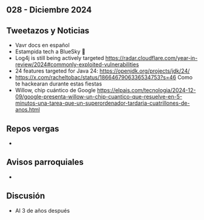 028 - Diciembre 2024
--

## Tweetazos y Noticias
* Vavr docs en español
* Estampida tech a BlueSky 🦋
* Log4j is still being actively targeted https://radar.cloudflare.com/year-in-review/2024#commonly-exploited-vulnerabilities
* 24 features targeted for Java 24: https://openjdk.org/projects/jdk/24/
* https://x.com/racheltobac/status/1866467906336534753?s=46 Como te hackearan durante estas fiestas
* Willow, chip cuántico de Google https://elpais.com/tecnologia/2024-12-09/google-presenta-willow-un-chip-cuantico-que-resuelve-en-5-minutos-una-tarea-que-un-superordenador-tardaria-cuatrillones-de-anos.html

## Repos vergas
* 
 
## Avisos parroquiales

* 

## Discusión
* AI 3 de años después 
